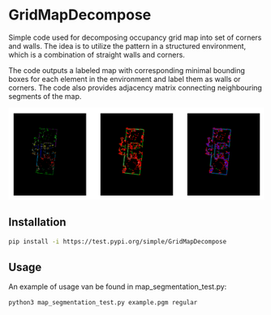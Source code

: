 # GridMapDecompose
Simple code used for decomposing occupancy grid map into set of corners and walls. The idea is to utilize the pattern in a structured environment, which is a combination of straight walls and corners. 

The code outputs a labeled map with corresponding minimal bounding boxes for each element in the environment and label them as walls or corners. The code also provides adjacency matrix connecting neighbouring segments of the map.


 
 ![Example of labeling](https://github.com/tkucner/GridMapDecompose/blob/master/result.png)
 
## Installation 

```bash
pip install -i https://test.pypi.org/simple/GridMapDecompose
```
## Usage

An example of usage van be found in map_segmentation_test.py:
```bash
python3 map_segmentation_test.py example.pgm regular
```